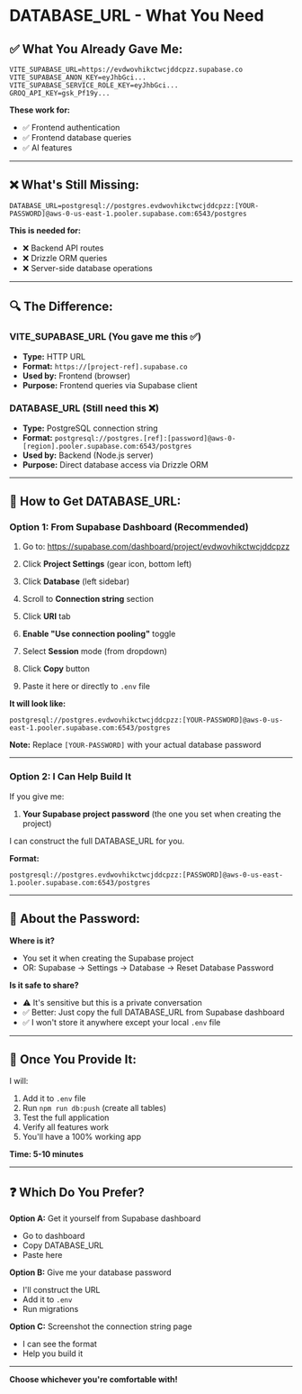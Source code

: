 # DATABASE_URL - What You Need

## ✅ **What You Already Gave Me:**

```env
VITE_SUPABASE_URL=https://evdwovhikctwcjddcpzz.supabase.co
VITE_SUPABASE_ANON_KEY=eyJhbGci...
VITE_SUPABASE_SERVICE_ROLE_KEY=eyJhbGci...
GROQ_API_KEY=gsk_Pf19y...
```

**These work for:**
- ✅ Frontend authentication
- ✅ Frontend database queries
- ✅ AI features

---

## ❌ **What's Still Missing:**

```env
DATABASE_URL=postgresql://postgres.evdwovhikctwcjddcpzz:[YOUR-PASSWORD]@aws-0-us-east-1.pooler.supabase.com:6543/postgres
```

**This is needed for:**
- ❌ Backend API routes
- ❌ Drizzle ORM queries
- ❌ Server-side database operations

---

## 🔍 **The Difference:**

### **VITE_SUPABASE_URL** (You gave me this ✅)
- **Type:** HTTP URL
- **Format:** `https://[project-ref].supabase.co`
- **Used by:** Frontend (browser)
- **Purpose:** Frontend queries via Supabase client

### **DATABASE_URL** (Still need this ❌)
- **Type:** PostgreSQL connection string
- **Format:** `postgresql://postgres.[ref]:[password]@aws-0-[region].pooler.supabase.com:6543/postgres`
- **Used by:** Backend (Node.js server)
- **Purpose:** Direct database access via Drizzle ORM

---

## 📝 **How to Get DATABASE_URL:**

### **Option 1: From Supabase Dashboard (Recommended)**

1. Go to: https://supabase.com/dashboard/project/evdwovhikctwcjddcpzz

2. Click **Project Settings** (gear icon, bottom left)

3. Click **Database** (left sidebar)

4. Scroll to **Connection string** section

5. Click **URI** tab

6. **Enable "Use connection pooling"** toggle

7. Select **Session** mode (from dropdown)

8. Click **Copy** button

9. Paste it here or directly to `.env` file

**It will look like:**
```
postgresql://postgres.evdwovhikctwcjddcpzz:[YOUR-PASSWORD]@aws-0-us-east-1.pooler.supabase.com:6543/postgres
```

**Note:** Replace `[YOUR-PASSWORD]` with your actual database password

---

### **Option 2: I Can Help Build It**

If you give me:
1. **Your Supabase project password** (the one you set when creating the project)

I can construct the full DATABASE_URL for you.

**Format:**
```
postgresql://postgres.evdwovhikctwcjddcpzz:[PASSWORD]@aws-0-us-east-1.pooler.supabase.com:6543/postgres
```

---

## 🔐 **About the Password:**

**Where is it?**
- You set it when creating the Supabase project
- OR: Supabase → Settings → Database → Reset Database Password

**Is it safe to share?**
- ⚠️ It's sensitive but this is a private conversation
- ✅ Better: Just copy the full DATABASE_URL from Supabase dashboard
- ✅ I won't store it anywhere except your local `.env` file

---

## 🚀 **Once You Provide It:**

I will:
1. Add it to `.env` file
2. Run `npm run db:push` (create all tables)
3. Test the full application
4. Verify all features work
5. You'll have a 100% working app

**Time: 5-10 minutes**

---

## ❓ **Which Do You Prefer?**

**Option A:** Get it yourself from Supabase dashboard
- Go to dashboard
- Copy DATABASE_URL
- Paste here

**Option B:** Give me your database password
- I'll construct the URL
- Add it to `.env`
- Run migrations

**Option C:** Screenshot the connection string page
- I can see the format
- Help you build it

---

**Choose whichever you're comfortable with!**
